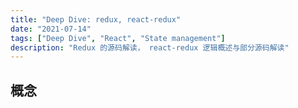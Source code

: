 ```yaml
---
title: "Deep Dive: redux, react-redux"
date: "2021-07-14"
tags: ["Deep Dive", "React", "State management"]
description: "Redux 的源码解读， react-redux 逻辑概述与部分源码解读"
---
```


## 概念

